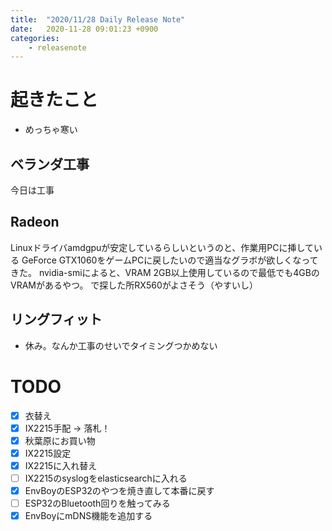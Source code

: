 ```yaml
---
title:  "2020/11/28 Daily Release Note"
date:   2020-11-28 09:01:23 +0900
categories:
	- releasenote
---
```

# 起きたこと

* めっちゃ寒い

## ベランダ工事

今日は工事

## Radeon

Linuxドライバamdgpuが安定しているらしいというのと、作業用PCに挿している
GeForce GTX1060をゲームPCに戻したいので適当なグラボが欲しくなってきた。
nvidia-smiによると、VRAM 2GB以上使用しているので最低でも4GBのVRAMがあるやつ。
で探した所RX560がよさそう（やすいし）

## リングフィット

* 休み。なんか工事のせいでタイミングつかめない

# TODO 

- [x] 衣替え
- [X] IX2215手配 -> 落札！
- [x] 秋葉原にお買い物
- [x] IX2215設定
- [x] IX2215に入れ替え
- [ ] IX2215のsyslogをelasticsearchに入れる
- [x] EnvBoyのESP32のやつを焼き直して本番に戻す
- [ ] ESP32のBluetooth回りを触ってみる
- [x] EnvBoyにmDNS機能を追加する
